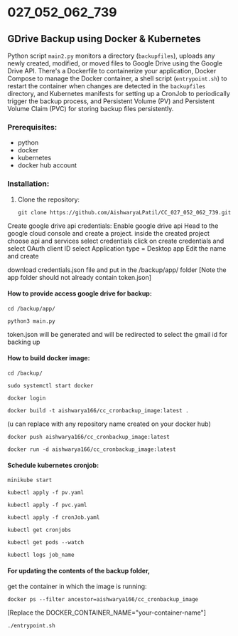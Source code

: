 # 027_052_062_739

## GDrive Backup using Docker & Kubernetes

Python script `main2.py` monitors a directory (`backupfiles`), uploads any newly created, modified, or moved files to Google Drive using the Google Drive API. There's a Dockerfile to containerize your application, Docker Compose to manage the Docker container, a shell script (`entrypoint.sh`) to restart the container when changes are detected in the `backupfiles` directory, and Kubernetes manifests for setting up a CronJob to periodically trigger the backup process, and Persistent Volume (PV) and Persistent Volume Claim (PVC) for storing backup files persistently.

### Prerequisites:
- python
- docker
- kubernetes
- docker hub account

### Installation:

1. Clone the repository:
   ```
   git clone https://github.com/AishwaryaLPatil/CC_027_052_062_739.git
   ```

Create google drive api credentials:
Enable google drive api
Head to the google cloud console and create a project. inside the created project 
    choose api and services
    select credentials
    click on create credentials and select OAuth client ID
    select Application type = Desktop app 
    Edit the name and create

download credentials.json file and put in the /backup/app/ folder
[Note the app folder should not already contain token.json]

#### How to provide access google drive for backup:

```
cd /backup/app/
```

```
python3 main.py 
```

token.json will be generated and will be redirected to select the gmail id for backing up

#### How to build docker image:

```
cd /backup/
```

```
sudo systemctl start docker
```

```
docker login
```

```
docker build -t aishwarya166/cc_cronbackup_image:latest .
```
(u can replace with any repository name created on your docker hub)


```
docker push aishwarya166/cc_cronbackup_image:latest
```
```
docker run -d aishwarya166/cc_cronbackup_image:latest
```

#### Schedule kubernetes cronjob:

```
minikube start
```

```
kubectl apply -f pv.yaml
```

```
kubectl apply -f pvc.yaml
```

```
kubectl apply -f cronJob.yaml
```

```
kubectl get cronjobs
```

```
kubectl get pods --watch
```

```
kubectl logs job_name
```

#### For updating the contents of the backup folder, 

get the container in which the image is running:
```
docker ps --filter ancestor=aishwarya166/cc_cronbackup_image
```

[Replace the DOCKER_CONTAINER_NAME="your-container-name"]
```
./entrypoint.sh
``` 


